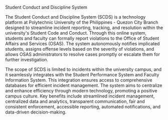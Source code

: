 Student Conduct and Discipline System

The Student Conduct and Discipline System (SCDS) is a technology platform at Polytechnic University of the Philippines - Quezon City Branch designed to streamline incident reporting, tracking, and resolution within the university's Student Code and Conduct. Through this online system, students and faculty can formally report violations to the Office of Student Affairs and Services (OSAS). The system autonomously notifies implicated students, assigns offense levels based on the severity of violations, and allows OSAS administrators to resolve cases promptly or escalate them for further investigation.

The scope of SCDS is limited to incidents within the university campus, and it seamlessly integrates with the Student Performance System and Faculty Information System. This integration ensures access to comprehensive databases for efficient incident management. The system aims to centralize and enhance efficiency through modern technology, promoting a positive campus culture. Key benefits include streamlined incident management, centralized data and analytics, transparent communication, fair and consistent enforcement, accessible reporting, automated notifications, and data-driven decision-making.
